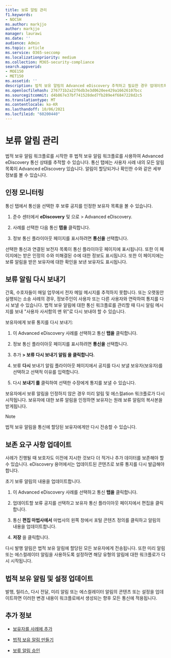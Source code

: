 ```yaml
---
title: 보류 알림 관리
f1.keywords:
- NOCSH
ms.author: markjjo
author: markjjo
manager: laurawi
ms.date: ''
audience: Admin
ms.topic: article
ms.service: O365-seccomp
ms.localizationpriority: medium
ms.collection: M365-security-compliance
search.appverid:
- MOE150
- MET150
ms.assetid: ''
description: 법적 보유 알림의 Advanced eDiscovery 추적하고 필요한 경우 업데이트하고 다시 전송할 수 있습니다.
ms.openlocfilehash: 276771b2a22f6db3e3d0620ee429a16626107bcc
ms.sourcegitcommit: d4b867e37bf741528ded7fb289e4f6847228d2c5
ms.translationtype: MT
ms.contentlocale: ko-KR
ms.lasthandoff: 10/06/2021
ms.locfileid: "60200440"
---
```

# <a name="manage-hold-notifications"></a>보류 알림 관리

법적 보유 알림 워크플로를 시작한 후 법적 보유 알림 워크플로를 사용하여 Advanced eDiscovery 통신 상태를 추적할 수 있습니다. 통신 탭에는 사용자 사례 내의 모든 알림 목록이 Advanced eDiscovery 있습니다. 알림이 할당되거나 확인한 수와 같은 세부 정보를 볼 수 있습니다.

## <a name="monitor-acknowledgments"></a>인정 모니터링

통신 탭에서 통신을  선택한 후 보류 공지를 인정한 보유자 목록을 볼 수 있습니다. 

1. 준수 센터에서 **eDiscovery** 및 으로 > Advanced eDiscovery.

2. 사례를 선택한 다음 통신 **탭을** 클릭합니다.

3. 정보 통신 플라이아웃 페이지를 표시하려면 **통신을** 선택합니다.

선택한 통신과 연결된 보전자 목록이 통신 플라이아웃 페이지에 표시됩니다. 또한 이 페이지에는 받은 인정의 수와 미해결된 수에 대한 정보도 표시됩니다. 또한 이 페이지에는 보류 알림을 받은 보유자에 대한 확인을 보낸 보유자도 표시됩니다.

## <a name="re-send-a-hold-notice"></a>보류 알림 다시 보내기

간혹, 수호자들이 매일 업무에서 전자 메일 메시지를 추적하지 못합니다. 또는 오랫동안 실행되는 소송 사례의 경우, 정보주인이 사용자 또는 다른 사용자와 연락하여 통지를 다시 보낼 수 있습니다. 법적 보유 알림에 대한 통신 워크플로를 관리할 때 다시 알림 메시지를 보내 "사용자 사서함의 맨 위"로 다시 보내야 할 수 있습니다.

보유자에게 보류 통지를 다시 보내기:

1. 이 Advanced eDiscovery 사례를 선택하고 통신 **탭을** 클릭합니다.

2. 정보 통신 플라이아웃 페이지를 표시하려면 **통신을** 선택합니다.

3. 추가 **> 보류 다시 보내기 알림 을 클릭합니다.**

4. 보류 **다시** 보내기 알림 플라이아웃 페이지에서 공지를 다시 보낼 보유자(보유자)를 선택하고 선택적 이유를 입력합니다.

5. 다시 **보내기 를** 클릭하여 선택한 수장에게 통지를 보낼 수 있습니다.

보유자에서 보류 알림을 인정하지 않은 경우 미리 알림 및 에스컬ation 워크플로가 다시 시작됩니다. 보유자에 대한 보류 알림을 인정하면 보유자는 원래 보류 알림의 복사본을 받게됩니다.

> [!NOTE]
> 법적 보유 알림을 통신에 할당된 보유자에게만 다시 전송할 수 있습니다. 

## <a name="update-preservation-requirements"></a>보존 요구 사항 업데이트
  
사례가 진행될 때 보호자도 이전에 지시한 것보다 더 적거나 추가 데이터를 보존해야 할 수 있습니다. eDiscovery 용어에서는 업데이트된 콘텐츠로 보류 통지를 다시 발급해야 합니다.

초기 보류 알림의 내용을 업데이트합니다.

1. 이 Advanced eDiscovery 사례를 선택하고 통신 **탭을** 클릭합니다.

2. 업데이트할 보류 공지를 선택하고  보유자  통신 플라이아웃 페이지에서 편집을 클릭합니다.

3. 통신 **편집 마법사에서** 마법사의 왼쪽 창에서 포털 콘텐츠 정의를 클릭하고 알림의 내용을 업데이트합니다. 

4. **저장** 을 클릭합니다.

다시 발행 알림은 법적 보유 알림에 할당된 모든 보유자에게 전송됩니다. 또한 미리 알림 또는 에스컬레이터 알림을 사용하도록 설정하면 해당 유형의 알림에 대한 워크플로가 다시 시작됩니다.

## <a name="update-legal-hold-notifications-and-settings"></a>법적 보유 알림 및 설정 업데이트

발행, 릴리스, 다시 전달, 미리 알림 또는 에스컬레이터 알림의 콘텐츠 또는 설정을 업데이트하면 이러한 변경 내용이 워크플로에서 생성되는 향후 모든 통신에 적용됩니다.

## <a name="more-information"></a>추가 정보

- [보유자를 사례에 추가](add-custodians-to-case.md)

- [법적 보유 알림 만들기](create-hold-notification.md)

- [보류 알림 승인](acknowledge-hold-notification.md)
